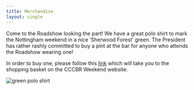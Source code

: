 ```yaml
---
title: Merchandise
layout: single
---
```


Come to the Roadshow looking the part! We have a great polo shirt to mark the Nottingham weekend in a nice ‘Sherwood Forest’ green. The President has rather rashly committed to buy a pint at the bar for anyone who attends the Roadshow wearing one!
 
In order to buy one, please follow this [link](https://events.cccbr.org.uk/product/polo-shirt/) which will take you to the shopping basket on the CCCBR Weekend website.

![green polo shirt](https://events.cccbr.org.uk/wp-content/uploads/2022/07/Ryan-green-polo.jpg)


